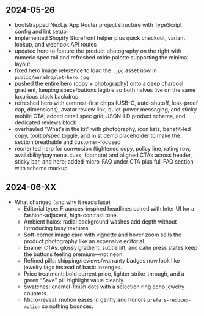 ## 2024-05-26
- bootstrapped Next.js App Router project structure with TypeScript config and lint setup
- implemented Shopify Storefront helper plus quick checkout, variant lookup, and webhook API routes
- updated hero to feature the product photography on the right with numeric spec rail and refreshed oxide palette supporting the minimal layout
- fixed hero image reference to load the `.jpg` asset now in `public/auradroplet-hero.jpg`
- pushed the entire hero (copy + photography) onto a deep charcoal gradient, keeping specs/buttons legible so both halves live on the same luxurious black backdrop
- refreshed hero with contrast-first chips (USB-C, auto-shutoff, leak-proof cap, dimensions), avatar review link, quiet-power messaging, and sticky mobile CTA; added detail spec grid, JSON-LD product schema, and dedicated reviews block
- overhauled “What’s in the kit” with photography, icon lists, benefit-led copy, tooltip/spec toggle, and mist demo placeholder to make the section breathable and customer-focused
- reoriented hero for conversion (tightened copy, policy line, rating row, availability/payments cues, footnote) and aligned CTAs across header, sticky bar, and hero; added micro-FAQ under CTA plus full FAQ section with schema markup

## 2024-06-XX
- What changed (and why it reads luxe)
  - Editorial type: Fraunces-inspired headlines paired with Inter UI for a fashion-adjacent, high-contrast tone.
  - Ambient halos: radial background washes add depth without introducing busy textures.
  - Soft-corner image card with vignette and hover zoom sells the product photography like an expensive editorial.
  - Enamel CTAs: glossy gradient, subtle lift, and calm press states keep the buttons feeling premium—not neon.
  - Refined pills: shipping/reviews/warranty badges now look like jewelry tags instead of basic lozenges.
  - Price treatment: bold current price, lighter strike-through, and a green “Save” pill highlight value cleanly.
  - Swatches: enamel-finish dots with a selection ring echo jewelry counters.
  - Micro-reveal: motion eases in gently and honors `prefers-reduced-motion` so nothing bounces.

